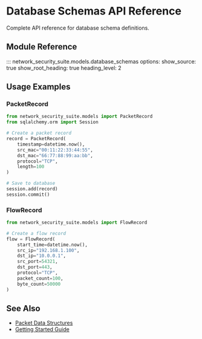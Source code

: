 # Database Schemas API Reference

Complete API reference for database schema definitions.

## Module Reference

::: network_security_suite.models.database_schemas
    options:
      show_source: true
      show_root_heading: true
      heading_level: 2

## Usage Examples

### PacketRecord

```python
from network_security_suite.models import PacketRecord
from sqlalchemy.orm import Session

# Create a packet record
record = PacketRecord(
    timestamp=datetime.now(),
    src_mac="00:11:22:33:44:55",
    dst_mac="66:77:88:99:aa:bb",
    protocol="TCP",
    length=100
)

# Save to database
session.add(record)
session.commit()
```

### FlowRecord

```python
from network_security_suite.models import FlowRecord

# Create a flow record
flow = FlowRecord(
    start_time=datetime.now(),
    src_ip="192.168.1.100",
    dst_ip="10.0.0.1",
    src_port=54321,
    dst_port=443,
    protocol="TCP",
    packet_count=100,
    byte_count=50000
)
```

## See Also

- [Packet Data Structures](packet-data-structures.md)
- [Getting Started Guide](../getting-started.md)
